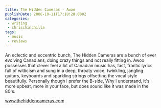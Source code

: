 ```yaml
---
title: The Hidden Cameras - Awoo
publishDate: 2006-10-11T17:18:28.000Z
categories:
 - writing
 - chrischinchilla
tags: 
 - music 
 - reviews
---
```


An eclectic and eccentric bunch, The Hidden Cameras are a bunch of ever evolving Canadians, doing crazy things and not really fitting in. Awoo possesses that clever feel a lot of Canadian music has, fast, frantic lyrics full of witticism and sung in a deep, throaty voice, twinkling, jangling guitars, keyboards and sparkling strings offsetting the vocal style beautifully. Personally though I prefer the B-side, Why I understand, it's more upbeat, more in your face, but does sound like it was made in the 80's.

<a href='https://www.thehiddencameras.com' target='_blank'>www.thehiddencameras.com</a>

